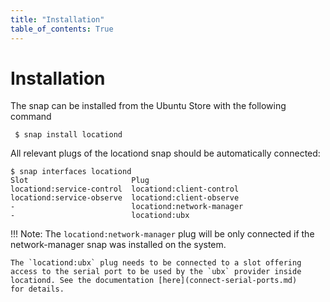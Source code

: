 ```yaml
---
title: "Installation"
table_of_contents: True
---
```


# Installation

The snap can be installed from the Ubuntu Store with the following command

```
 $ snap install locationd
```

All relevant plugs of the locationd snap should be automatically connected:

```
$ snap interfaces locationd
Slot                       Plug
locationd:service-control  locationd:client-control
locationd:service-observe  locationd:client-observe
-                          locationd:network-manager
-                          locationd:ubx
```

!!! Note:
    The `locationd:network-manager` plug will be only connected if the
    network-manager snap was installed on the system.

    The `locationd:ubx` plug needs to be connected to a slot offering
    access to the serial port to be used by the `ubx` provider inside
    locationd. See the documentation [here](connect-serial-ports.md)
    for details.